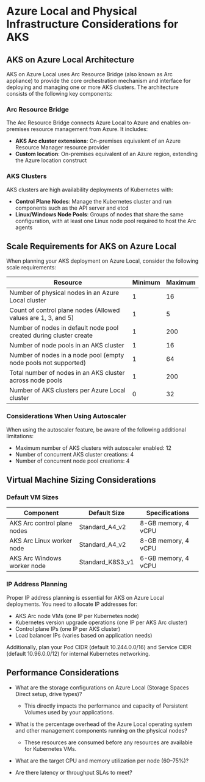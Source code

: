 # Azure Local and Physical Infrastructure Considerations for AKS

## AKS on Azure Local Architecture

AKS on Azure Local uses Arc Resource Bridge (also known as Arc appliance) to provide the core orchestration mechanism and interface for deploying and managing one or more AKS clusters. The architecture consists of the following key components:

### Arc Resource Bridge
The Arc Resource Bridge connects Azure Local to Azure and enables on-premises resource management from Azure. It includes:
- **AKS Arc cluster extensions**: On-premises equivalent of an Azure Resource Manager resource provider
- **Custom location**: On-premises equivalent of an Azure region, extending the Azure location construct

### AKS Clusters
AKS clusters are high availability deployments of Kubernetes with:
- **Control Plane Nodes**: Manage the Kubernetes cluster and run components such as the API server and etcd
- **Linux/Windows Node Pools**: Groups of nodes that share the same configuration, with at least one Linux node pool required to host the Arc agents

## Scale Requirements for AKS on Azure Local

When planning your AKS deployment on Azure Local, consider the following scale requirements:

| Resource | Minimum | Maximum |
|----------|---------|---------|
| Number of physical nodes in an Azure Local cluster | 1 | 16 |
| Count of control plane nodes (Allowed values are 1, 3, and 5) | 1 | 5 |
| Number of nodes in default node pool created during cluster create | 1 | 200 |
| Number of node pools in an AKS cluster | 1 | 16 |
| Number of nodes in a node pool (empty node pools not supported) | 1 | 64 |
| Total number of nodes in an AKS cluster across node pools | 1 | 200 |
| Number of AKS clusters per Azure Local cluster | 0 | 32 |

### Considerations When Using Autoscaler

When using the autoscaler feature, be aware of the following additional limitations:
- Maximum number of AKS clusters with autoscaler enabled: 12
- Number of concurrent AKS cluster creations: 4
- Number of concurrent node pool creations: 4

## Virtual Machine Sizing Considerations

### Default VM Sizes
| Component | Default Size | Specifications |
|-----------|--------------|----------------|
| AKS Arc control plane nodes | Standard_A4_v2 | 8-GB memory, 4 vCPU |
| AKS Arc Linux worker node | Standard_A4_v2 | 8-GB memory, 4 vCPU |
| AKS Arc Windows worker node | Standard_K8S3_v1 | 6-GB memory, 4 vCPU |

### IP Address Planning

Proper IP address planning is essential for AKS on Azure Local deployments. You need to allocate IP addresses for:

- AKS Arc node VMs (one IP per Kubernetes node)
- Kubernetes version upgrade operations (one IP per AKS Arc cluster)
- Control plane IPs (one IP per AKS cluster)
- Load balancer IPs (varies based on application needs)

Additionally, plan your Pod CIDR (default 10.244.0.0/16) and Service CIDR (default 10.96.0.0/12) for internal Kubernetes networking.

## Performance Considerations

- What are the storage configurations on Azure Local (Storage Spaces Direct setup, drive types)?
  - This directly impacts the performance and capacity of Persistent Volumes used by your applications.
  
- What is the percentage overhead of the Azure Local operating system and other management components running on the physical nodes?
  - These resources are consumed before any resources are available for Kubernetes VMs.
  
- What are the target CPU and memory utilization per node (60–75%)?
  
- Are there latency or throughput SLAs to meet?
